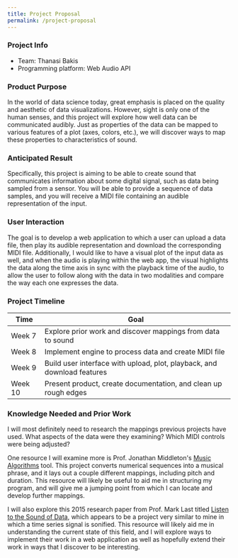 ```yaml
---
title: Project Proposal
permalink: /project-proposal
---
```


### Project Info

- Team: Thanasi Bakis
- Programming platform: Web Audio API

### Product Purpose

In the world of data science today, great emphasis is placed on the quality and aesthetic of data visualizations. However, sight is only one of the human senses, and this project will explore how well data can be communicated audibly. Just as properties of the data can be mapped to various features of a plot (axes, colors, etc.), we will discover ways to map these properties to characteristics of sound.

### Anticipated Result

Specifically, this project is aiming to be able to create sound that communicates information about some digital signal, such as data being sampled from a sensor. You will be able to provide a sequence of data samples, and you will receive a MIDI file containing an audible representation of the input.

### User Interaction

The goal is to develop a web application to which a user can upload a data file, then play its audible representation and download the corresponding MIDI file. Additionally, I would like to have a visual plot of the input data as well, and when the audio is playing within the web app, the visual highlights the data along the time axis in sync with the playback time of the audio, to allow the user to follow along with the data in two modalities and compare the way each one expresses the data.

### Project Timeline

| Time    | Goal                                                         |
| ------- | ------------------------------------------------------------ |
| Week 7  | Explore prior work and discover mappings from data to sound  |
| Week 8  | Implement engine to process data and create MIDI file        |
| Week 9  | Build user interface with upload, plot, playback, and download features |
| Week 10 | Present product, create documentation, and clean up rough edges |

### Knowledge Needed and Prior Work

I will most definitely need to research the mappings previous projects have used. What aspects of the data were they examining? Which MIDI controls were being adjusted? 

One resource I will examine more is Prof. Jonathan Middleton's [Music Algorithms](http://musicalgorithms.org/4.1/app/#/howto) tool. This project converts numerical sequences into a musical phrase, and it lays out a couple different mappings, including pitch and duration. This resource will likely be useful to aid me in structuring my program, and will give me a jumping point from which I can locate and develop further mappings.

I will also explore this 2015 research paper from Prof. Mark Last titled [Listen to the Sound of Data](https://www.researchgate.net/publication/282504359_Listen_to_the_Sound_of_Data), which appears to be a project very similar to mine in which a time series signal is sonified. This resource will likely aid me in understanding the current state of this field, and I will explore ways to implement their work in a web application as well as hopefully extend their work in ways that I discover to be interesting. 